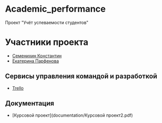 # Academic_performance
Проект "Учёт успеваемости студентов"
# Участники проекта
- [Семенихин Константин](https://github.com/NightKnight1707)
- [Екатерина Парфенова](https://github.com/parfenovak)
## Сервисы управления командой и разработкой
- [Trello](https://trello.com/b/Z4ZbZ73K/academicperformance)
## Документация
- [Курсовой проект](documentation/Курсовой проект2.pdf)
